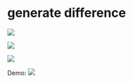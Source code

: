 # generate difference

<a href="https://codeclimate.com/github/evgeniya-osmakova/frontend-project-lvl2/maintainability"><img src="https://api.codeclimate.com/v1/badges/70258f405a604054be99/maintainability" /></a>

<a href="https://codeclimate.com/github/evgeniya-osmakova/frontend-project-lvl2/test_coverage"><img src="https://api.codeclimate.com/v1/badges/70258f405a604054be99/test_coverage" /></a>

<a href="https://github.com/evgeniya-osmakova/frontend-project-lvl2/actions"><img src="https://github.com/evgeniya-osmakova/frontend-project-lvl1/workflows/Node%20CI/badge.svg" /></a>

Demo:
<a href="https://asciinema.org/a/m0ue5wTLG1G48pT7u6PMBEXhf" target="_blank"><img src="https://asciinema.org/a/m0ue5wTLG1G48pT7u6PMBEXhf.svg" /></a>


